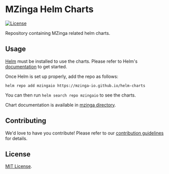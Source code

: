 # MZinga Helm Charts

[![License](https://img.shields.io/badge/License-MIT-blue.svg)](https://opensource.org/license/mit)

Repository containing MZinga related helm charts.

## Usage

[Helm](https://helm.sh) must be installed to use the charts.
Please refer to Helm's [documentation](https://helm.sh/docs/) to get started.

Once Helm is set up properly, add the repo as follows:

```console
helm repo add mzingaio https://mzinga-io.github.io/helm-charts
```

You can then run `helm search repo mzingaio` to see the charts.

<!-- Keep full URL links to repo files because this README syncs from main to gh-pages.  -->
Chart documentation is available in [mzinga directory](https://github.com/mzinga-io/helm-charts/blob/main/charts/mzinga/README.md).

## Contributing

<!-- Keep full URL links to repo files because this README syncs from main to gh-pages.  -->
We'd love to have you contribute! Please refer to our [contribution guidelines](https://github.com/mzinga-io/helm-charts/blob/main/CONTRIBUTING.md) for details.

## License

<!-- Keep full URL links to repo files because this README syncs from main to gh-pages.  -->
[MIT License](https://github.com/mzinga-io/helm-charts/blob/main/LICENSE).